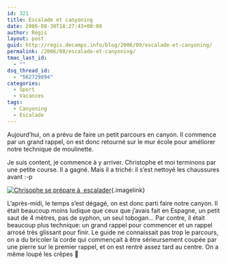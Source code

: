 ```yaml
---
id: 321
title: Escalade et canyoning
date: 2006-08-30T18:27:43+00:00
author: Régis
layout: post
guid: http://regis.decamps.info/blog/2006/09/escalade-et-canyoning/
permalink: /2006/08/escalade-et-canyoning/
tmac_last_id:
  - ""
dsq_thread_id:
  - "562729894"
categories:
  - Sport
  - Vacances
tags:
  - Canyoning
  - Escalade
---
```

Aujourd&rsquo;hui, on a prévu de faire un petit parcours en canyon. Il commence par un grand rappel, on est donc retourné sur le mur école pour améliorer notre technique de moulinette.

Je suis content, je commence à y arriver. Christophe et moi terminons par une petite course. Il a gagné. Mais il a triché: il s&rsquo;est nettoyé les chaussures avant :-p

[<img id="image320" src="http://regis.decamps.info/blog/wp-content/uploads/2006/09/IMG_3353.thumbnail.JPG" alt="Chrisophe se prépare à&nbsp; escalader" />](http://regis.decamps.info/blog/wp-content/uploads/2006/09/IMG_3353.JPG "Chrisophe se prépare à&nbsp; escalader"){.imagelink}

L&rsquo;après-midi, le temps s&rsquo;est dégagé, on est donc parti faire notre canyon. Il était beaucoup moins ludique que ceux que j&rsquo;avais fait en Espagne, un petit saut de 4 mètres, pas de syphon, un seul tobogan&#8230; Par contre, il était beaucoup plus technique: un grand rappel pour commencer et un rappel arrosé très glissant pour finir. Le guide ne connaissait pas trop le parcours, on a du bricoler la corde qui commençait à être sérieursement coupée par une pierre sur le premier rappel, et on est rentré assez tard au centre. On a même loupé les crêpes 🙁